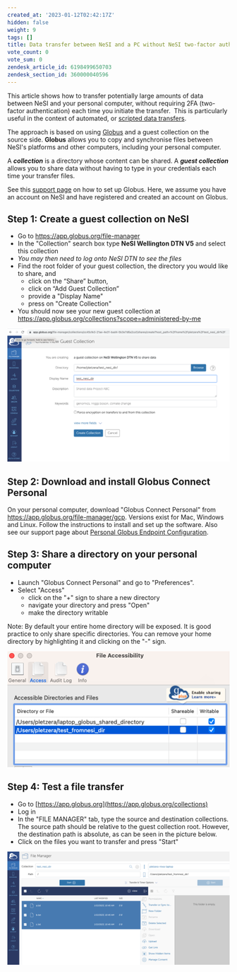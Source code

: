 ```yaml
---
created_at: '2023-01-12T02:42:17Z'
hidden: false
weight: 9
tags: []
title: Data transfer between NeSI and a PC without NeSI two-factor authentication
vote_count: 0
vote_sum: 0
zendesk_article_id: 6198499650703
zendesk_section_id: 360000040596
---
```


This article shows how to transfer potentially large amounts of data
between NeSI and your personal computer, without requiring 2FA
(two-factor authentication) each time you initiate the transfer.  This
is particularly useful in the context of automated, or [scripted data
transfers](../../Storage/Data_Transfer_Services/Syncing_files_between_NeSI_and_another_computer_with_globus_automate.md).

The approach is based on using
[Globus](../../Storage/Data_Transfer_Services/Data_Transfer_using_Globus_V5.md)
and a guest collection on the source side. **Globus** allows you to copy
and synchronise files between NeSI's platforms and other computers,
including your personal computer.

A ***collection*** is a directory whose content can be shared. A
***guest collection*** allows you to share data without having to type
in your credentials each time your transfer files.

See this [support
page](../../Storage/Data_Transfer_Services/Data_Transfer_using_Globus_V5.md)
on how to set up Globus. Here, we assume you have an account on NeSI and
have registered and created an account on Globus.

## Step 1: Create a guest collection on NeSI

- Go to <https://app.globus.org/file-manager>
- In the "Collection" search box type **NeSI Wellington DTN V5** and
    select this collection
- *You may then need to log onto NeSI DTN to see the files*
- Find the root folder of your guest collection, the directory you
    would like to share, and
    - click on the “Share” button,
    - click on “Add Guest Collection”
    - provide a "Display Name"
    - press on "Create Collection"
- You should now see your new guest collection at
    <https://app.globus.org/collections?scope=administered-by-me>

![mceclip0.png](../../assets/images/Data_transfer_between_NeSI_and_a_PC_without_NeSI_two_factor_authentication.png)

## Step 2: Download and install Globus Connect Personal

On your personal computer, download "Globus Connect Personal" from
<https://app.globus.org/file-manager/gcp>. Versions exist for Mac,
Windows and Linux. Follow the instructions to install and set up the
software. Also see our support page about [Personal Globus Endpoint
Configuration](../../Storage/Data_Transfer_Services/Personal_Globus_Endpoint_Configuration.md).

## Step 3: Share a directory on your personal computer

- Launch "Globus Connect Personal" and go to "Preferences".
- Select "Access"
    - click on the "+" sign to share a new directory
    - navigate your directory and press "Open"
    - make the directory writable

Note: By default your entire home directory will be exposed. It is good
practice to only share specific directories. You can remove your home
directory by highlighting it and clicking on the "-" sign.

![mceclip1.png](../../assets/images/Data_transfer_between_NeSI_and_a_PC_without_NeSI_two_factor_authentication_0.png)

## Step 4: Test a file transfer

- Go to [https://app.globus.org](https://app.globus.org/collections)
- Log in
- In the "FILE MANAGER" tab, type the source and destination
    collections. The source path should be relative to the guest
    collection root. However, the destination path is absolute, as can
    be seen in the picture below.
- Click on the files you want to transfer and press "Start"

![mceclip3.png](../../assets/images/Data_transfer_between_NeSI_and_a_PC_without_NeSI_two_factor_authentication_1.png)

